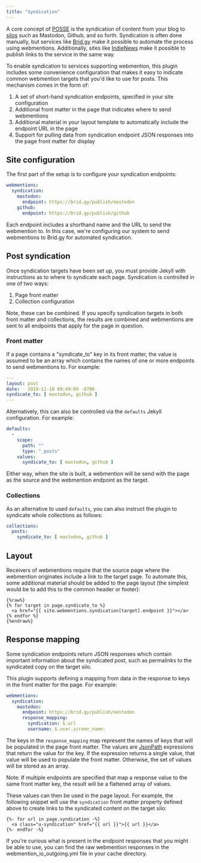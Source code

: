 ```yaml
---
title: "Syndication"
---
```


A core concept of [POSSE](https://indieweb.org/POSSE) is the syndication of content from your blog to [silos](https://indieweb.org/silo) such as Mastodon, Github, and so forth.  Syndication is often done manually, but services like [Brid.gy](https://brid.gy/) make it possible to automate the process using webmentions.  Additionally, sites like [IndieNews](https://news.indieweb.org/) make it possible to publish links to the service in the same way.

To enable syndication to services supporting webmention, this plugin includes some convenience configuration that makes it easy to indicate common webmention targets that you'd like to use for posts.  This mechanism comes in the form of:

1. A set of short-hand syndication endpoints, specified in your site configuration
2. Additional front matter in the page that indicates where to send webmentions
3. Additional material in your layout template to automatically include the endpoint URL in the page
4. Support for pulling data from syndication endpoint JSON responses into the page front matter for display

## Site configuration

The first part of the setup is to configure your syndication endpoints:

```yml
webmentions:
  syndication:
    mastodon: 
      endpoint: https://brid.gy/publish/mastodon
    github: 
      endpoint: https://brid.gy/publish/github
```

Each endpoint includes a shorthand name and the URL to send the webmention to.  In this case, we're configuring our system to send webmentions to Brid.gy for automated syndication.

## Post syndication

Once syndication targets have been set up, you must provide Jekyll with instructions as to where to syndicate each page.  Syndication is controlled in one of two ways:

1. Page front matter
2. Collection configuration

Note, these can be combined.  If you specify syndication targets in both front matter and collections, the results are combined and webmentions are sent to all endpoints that apply for the page in question.

### Front matter

If a page contains a "syndicate_to" key in its front matter, the value is assumed to be an array which contains the names of one or more endpoints to send webmentions to.  For example:

```yml
---
layout: post
date:   2019-11-18 09:49:09 -0700
syndicate_to: [ mastodon, github ]
---
```

Alternatively, this can also be controlled via the `defaults` Jekyll configuration.  For example:

```yml
defaults:
  -
    scope:
      path: ""
      type: "_posts"
    values:
      syndicate_to: [ mastodon, github ]
```

Either way, when the site is built, a webmention will be send with the page as the source and the webmention endpoint as the target.

### Collections

As an alternative to used `defaults`, you can also instruct the plugin to syndicate whole collections as follows:

```yml
collections:
  posts:
    syndicate_to: [ mastodon, github ]
```

## Layout

Receivers of webmentions require that the source page where the webmention originates include a link to the target page.  To automate this, some additional material should be added to the page layout (the simplest would be to add this to the common header or footer):

```
{%raw%}
{% for target in page.syndicate_to %}
  <a href="{{ site.webmentions.syndication[target].endpoint }}"></a>
{% endfor %}
{%endraw%}
```

## Response mapping

Some syndication endpoints return JSON responses which contain important information about the syndicated post, such as permalinks to the syndicated copy on the target silo.

This plugin supports defining a mapping from data in the response to keys in the front matter for the page.  For example:

```yml
webmentions:
  syndication:
    mastodon: 
      endpoint: https://brid.gy/publish/mastodon
      response_mapping:
        syndication: $.url
        username: $.user.screen_name: 
```

The keys in the `response_mapping` map represent the names of keys that will be populated in the page front matter.  The values are [JsonPath](https://goessner.net/articles/JsonPath/) expressions that return the value for the key.  If the expression returns a single value, that value will be used to populate the front matter.  Otherwise, the set of values will be stored as an array.

Note:  If multiple endpoints are specified that map a response value to the same front matter key, the result will be a flattened array of values.

These values can then be used in the page layout.  For example, the following snippet will use the `syndication` front matter property defined above to create links to the syndicated content on the target silo:

```
{%- for url in page.syndication -%}
  <a class="u-syndication" href="{{ url }}">{{ url }}</a>
{%- endfor -%}
```

If you're curious what is present in the endpoint responses that you might be able to use, you can find the raw webmention responses in the webmention_io_outgoing.yml file in your cache directory.

